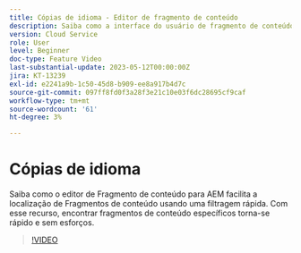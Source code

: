 ```yaml
---
title: Cópias de idioma - Editor de fragmento de conteúdo
description: Saiba como a interface do usuário de fragmento de conteúdo do AEM facilita a localização de fragmentos de conteúdo usando uma filtragem rápida. Com esse recurso, encontrar fragmentos de conteúdo específicos torna-se rápido e sem esforços.
version: Cloud Service
role: User
level: Beginner
doc-type: Feature Video
last-substantial-update: 2023-05-12T00:00:00Z
jira: KT-13239
exl-id: e2241a9b-1c50-45d8-b909-ee8a917b4d7c
source-git-commit: 097ff8fd0f3a28f3e21c10e03f6dc28695cf9caf
workflow-type: tm+mt
source-wordcount: '61'
ht-degree: 3%

---
```


# Cópias de idioma

Saiba como o editor de Fragmento de conteúdo para AEM facilita a localização de Fragmentos de conteúdo usando uma filtragem rápida. Com esse recurso, encontrar fragmentos de conteúdo específicos torna-se rápido e sem esforços.

>[!VIDEO](https://video.tv.adobe.com/v/3419311/?learn=on)
